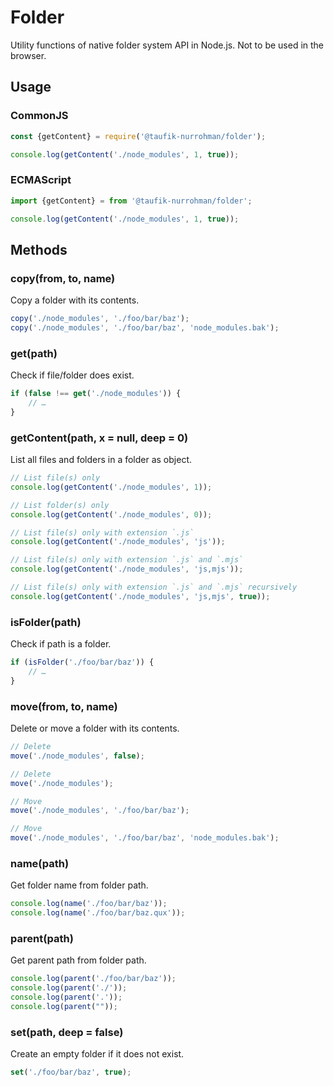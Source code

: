 Folder
======

Utility functions of native folder system API in Node.js. Not to be used in the browser.

Usage
-----

### CommonJS

~~~ js
const {getContent} = require('@taufik-nurrohman/folder');

console.log(getContent('./node_modules', 1, true));
~~~

### ECMAScript

~~~ js
import {getContent} = from '@taufik-nurrohman/folder';

console.log(getContent('./node_modules', 1, true));
~~~

Methods
-------

### copy(from, to, name)

Copy a folder with its contents.

~~~ .js
copy('./node_modules', './foo/bar/baz');
copy('./node_modules', './foo/bar/baz', 'node_modules.bak');
~~~

### get(path)

Check if file/folder does exist.

~~~ .js
if (false !== get('./node_modules')) {
    // …
}
~~~

### getContent(path, x = null, deep = 0)

List all files and folders in a folder as object.

~~~ .js
// List file(s) only
console.log(getContent('./node_modules', 1));

// List folder(s) only
console.log(getContent('./node_modules', 0));

// List file(s) only with extension `.js`
console.log(getContent('./node_modules', 'js'));

// List file(s) only with extension `.js` and `.mjs`
console.log(getContent('./node_modules', 'js,mjs'));

// List file(s) only with extension `.js` and `.mjs` recursively
console.log(getContent('./node_modules', 'js,mjs', true));
~~~

### isFolder(path)

Check if path is a folder.

~~~ .js
if (isFolder('./foo/bar/baz')) {
    // …
}
~~~

### move(from, to, name)

Delete or move a folder with its contents.

~~~ .js
// Delete
move('./node_modules', false);

// Delete
move('./node_modules');

// Move
move('./node_modules', './foo/bar/baz');

// Move
move('./node_modules', './foo/bar/baz', 'node_modules.bak');
~~~

### name(path)

Get folder name from folder path.

~~~ .js
console.log(name('./foo/bar/baz'));
console.log(name('./foo/bar/baz.qux'));
~~~

### parent(path)

Get parent path from folder path.

~~~ .js
console.log(parent('./foo/bar/baz'));
console.log(parent('./'));
console.log(parent('.'));
console.log(parent(""));
~~~

### set(path, deep = false)

Create an empty folder if it does not exist.

~~~ .js
set('./foo/bar/baz', true);
~~~
